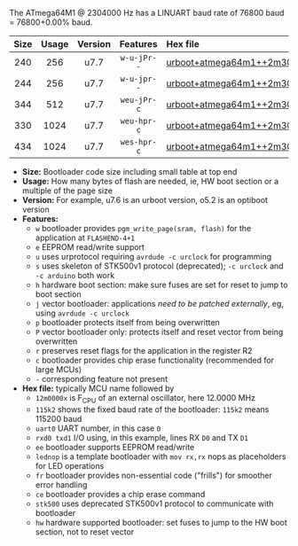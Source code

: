The ATmega64M1 @ 2304000 Hz has a LINUART baud rate of 76800 baud = 76800+0.00% baud.

|Size|Usage|Version|Features|Hex file|
|:-:|:-:|:-:|:-:|:--|
|240|256|u7.7|`w-u-jPr--`|[urboot+atmega64m1++2m3040x+++76k8_uart0_rxd4_txd3_lednop.hex](https://raw.githubusercontent.com/stefanrueger/urboot.hex/main/mcus/atmega64m1/external_oscillator/fcpu++2m3040_Hz/br+++76k8_bps/urboot+atmega64m1++2m3040x+++76k8_uart0_rxd4_txd3_lednop.hex)|
|244|256|u7.7|`w-u-jpr--`|[urboot+atmega64m1++2m3040x+++76k8_uart0_rxd4_txd3_lednop_fr.hex](https://raw.githubusercontent.com/stefanrueger/urboot.hex/main/mcus/atmega64m1/external_oscillator/fcpu++2m3040_Hz/br+++76k8_bps/urboot+atmega64m1++2m3040x+++76k8_uart0_rxd4_txd3_lednop_fr.hex)|
|344|512|u7.7|`weu-jPr-c`|[urboot+atmega64m1++2m3040x+++76k8_uart0_rxd4_txd3_ee_lednop_fr_ce.hex](https://raw.githubusercontent.com/stefanrueger/urboot.hex/main/mcus/atmega64m1/external_oscillator/fcpu++2m3040_Hz/br+++76k8_bps/urboot+atmega64m1++2m3040x+++76k8_uart0_rxd4_txd3_ee_lednop_fr_ce.hex)|
|330|1024|u7.7|`weu-hpr-c`|[urboot+atmega64m1++2m3040x+++76k8_uart0_rxd4_txd3_ee_lednop_fr_ce_hw.hex](https://raw.githubusercontent.com/stefanrueger/urboot.hex/main/mcus/atmega64m1/external_oscillator/fcpu++2m3040_Hz/br+++76k8_bps/urboot+atmega64m1++2m3040x+++76k8_uart0_rxd4_txd3_ee_lednop_fr_ce_hw.hex)|
|434|1024|u7.7|`wes-hpr-c`|[urboot+atmega64m1++2m3040x+++76k8_uart0_rxd4_txd3_ee_lednop_fr_ce_stk500_hw.hex](https://raw.githubusercontent.com/stefanrueger/urboot.hex/main/mcus/atmega64m1/external_oscillator/fcpu++2m3040_Hz/br+++76k8_bps/urboot+atmega64m1++2m3040x+++76k8_uart0_rxd4_txd3_ee_lednop_fr_ce_stk500_hw.hex)|

- **Size:** Bootloader code size including small table at top end
- **Usage:** How many bytes of flash are needed, ie, HW boot section or a multiple of the page size
- **Version:** For example, u7.6 is an urboot version, o5.2 is an optiboot version
- **Features:**
  + `w` bootloader provides `pgm_write_page(sram, flash)` for the application at `FLASHEND-4+1`
  + `e` EEPROM read/write support
  + `u` uses urprotocol requiring `avrdude -c urclock` for programming
  + `s` uses skeleton of STK500v1 protocol (deprecated); `-c urclock` and `-c arduino` both work
  + `h` hardware boot section: make sure fuses are set for reset to jump to boot section
  + `j` vector bootloader: applications *need to be patched externally*, eg, using `avrdude -c urclock`
  + `p` bootloader protects itself from being overwritten
  + `P` vector bootloader only: protects itself and reset vector from being overwritten
  + `r` preserves reset flags for the application in the register R2
  + `c` bootloader provides chip erase functionality (recommended for large MCUs)
  + `-` corresponding feature not present
- **Hex file:** typically MCU name followed by
  + `12m0000x` is F<sub>CPU</sub> of an external oscillator, here 12.0000 MHz
  + `115k2` shows the fixed baud rate of the bootloader: `115k2` means 115200 baud
  + `uart0` UART number, in this case `0`
  + `rxd0 txd1` I/O using, in this example, lines RX `D0` and TX `D1`
  + `ee` bootloader supports EEPROM read/write
  + `lednop` is a template bootloader with `mov rx,rx` nops as placeholders for LED operations
  + `fr` bootloader provides non-essential code ("frills") for smoother error handling
  + `ce` bootloader provides a chip erase command
  + `stk500` uses deprecated STK500v1 protocol to communicate with bootloader
  + `hw` hardware supported bootloader: set fuses to jump to the HW boot section, not to reset vector
